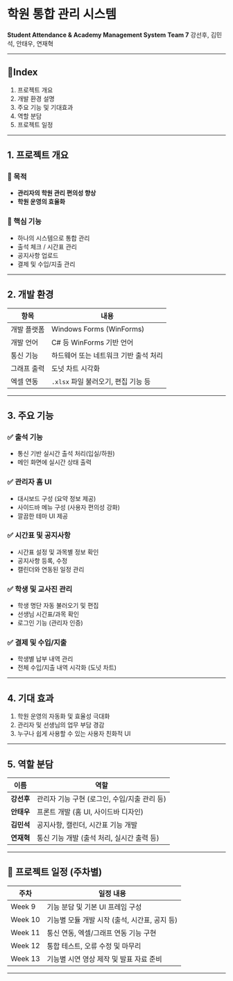 # 학원 통합 관리 시스템
**Student Attendance & Academy Management System**
**Team 7**
강선후, 김민석, 안태우, 연재혁

---

## 📌Index

1. 프로젝트 개요
2. 개발 환경 설명
3. 주요 기능 및 기대효과
4. 역할 분담
5. 프로젝트 일정

---

## 1. 프로젝트 개요

### 🎯 목적
- **관리자의 학원 관리 편의성 향상**
- **학원 운영의 효율화**

### 🎯 핵심 기능
- 하나의 시스템으로 통합 관리
- 출석 체크 / 시간표 관리
- 공지사항 업로드
- 결제 및 수입/지출 관리

---

## 2. 개발 환경

| 항목           | 내용                    |
|----------------|-------------------------|
| 개발 플랫폼    | Windows Forms (WinForms) |
| 개발 언어      | C# 등 WinForms 기반 언어 |
| 통신 기능      | 하드웨어 또는 네트워크 기반 출석 처리 |
| 그래프 출력    | 도넛 차트 시각화 |
| 엑셀 연동      | `.xlsx` 파일 불러오기, 편집 기능 등 |

---

## 3. 주요 기능

### ✅ 출석 기능
- 통신 기반 실시간 출석 처리(입실/하원)
- 메인 화면에 실시간 상태 출력

### ✅ 관리자 홈 UI
- 대시보드 구성 (요약 정보 제공)
- 사이드바 메뉴 구성 (사용자 편의성 강화)
- 깔끔한 테마 UI 제공

### ✅ 시간표 및 공지사항
- 시간표 설정 및 과목별 정보 확인
- 공지사항 등록, 수정
- 캘린더와 연동된 일정 관리

### ✅ 학생 및 교사진 관리
- 학생 명단 자동 불러오기 및 편집
- 선생님 시간표/과목 확인
- 로그인 기능 (관리자 인증)

### ✅ 결제 및 수입/지출
- 학생별 납부 내역 관리
- 전체 수입/지출 내역 시각화 (도넛 차트)

---

## 4. 기대 효과

1. 학원 운영의 자동화 및 효율성 극대화
2. 관리자 및 선생님의 업무 부담 경감
3. 누구나 쉽게 사용할 수 있는 사용자 친화적 UI

---

## 5. 역할 분담

| 이름   | 역할 |
|--------|------|
| **강선후** | 관리자 기능 구현 (로그인, 수입/지출 관리 등) |
| **안태우** | 프론트 개발 (홈 UI, 사이드바 디자인) |
| **김민석** | 공지사항, 캘린더, 시간표 기능 개발 |
| **연재혁** | 통신 기능 개발 (출석 처리, 실시간 출력 등) |

---

## 📆 프로젝트 일정 (주차별)

| 주차 | 일정 내용 |
|------|-----------|
| Week 9 | 기능 분담 및 기본 UI 프레임 구성 |
| Week 10 | 기능별 모듈 개발 시작 (출석, 시간표, 공지 등) |
| Week 11 | 통신 연동, 엑셀/그래프 연동 기능 구현 |
| Week 12 | 통합 테스트, 오류 수정 및 마무리 |
| Week 13 | 기능별 시연 영상 제작 및 발표 자료 준비 |

---


